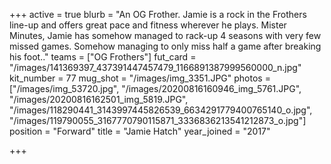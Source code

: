 +++
active = true
blurb = "An OG Frother. Jamie is a rock in the Frothers line-up and offers great pace and fitness wherever he plays. Mister Minutes, Jamie has somehow managed to rack-up 4 seasons with very few missed games. Somehow managing to only miss half a game after breaking his foot.."
teams = ["OG Frothers"]
fut_card = "/images/141369397_437391447457479_1166891387999560000_n.jpg"
kit_number = 77
mug_shot = "/images/img_3351.JPG"
photos = ["/images/img_53720.jpg", "/images/20200816160946_img_5761.JPG", "/images/20200816162501_img_5819.JPG", "/images/118290441_3143997445826539_6634291779400765140_o.jpg", "/images/119790055_3167770790115871_3336836213541212873_o.jpg"]
position = "Forward"
title = "Jamie Hatch"
year_joined = "2017"

+++
